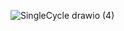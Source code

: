 ![SingleCycle drawio (4)](https://github.com/NamDoanDinh/mile2_archived/assets/95037143/a19d06fa-86a6-423d-ac69-d8c8de6c9ae1)
